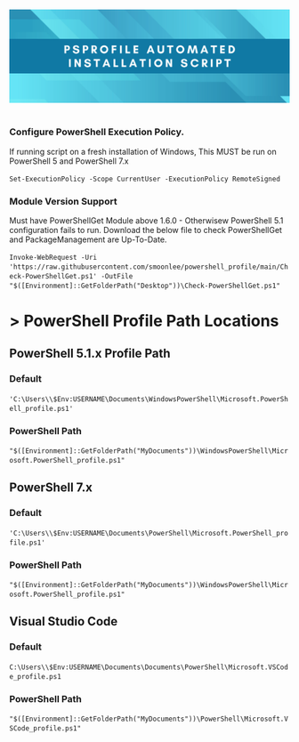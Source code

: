 #
![Alt text](content/psprofile_header_image.png "PSProfile Automated Installation Script")
#
  
### Configure PowerShell Execution Policy.
If running script on a fresh installation of Windows, This MUST be run on PowerShell 5 and PowerShell 7.x

```Set-ExecutionPolicy -Scope CurrentUser -ExecutionPolicy RemoteSigned```

### Module Version Support
Must have PowerShellGet Module above 1.6.0 - Otherwisew PowerShell 5.1 configuration fails to run.
Download the below file to check PowerShellGet and PackageManagement are Up-To-Date.

```Invoke-WebRequest -Uri 'https://raw.githubusercontent.com/smoonlee/powershell_profile/main/Check-PowerShellGet.ps1' -OutFile "$([Environment]::GetFolderPath("Desktop"))\Check-PowerShellGet.ps1"```

# > PowerShell Profile Path Locations
## PowerShell 5.1.x Profile Path 
### Default 
```'C:\Users\\$Env:USERNAME\Documents\WindowsPowerShell\Microsoft.PowerShell_profile.ps1'```

### PowerShell Path
```"$([Environment]::GetFolderPath("MyDocuments"))\WindowsPowerShell\Microsoft.PowerShell_profile.ps1"```

##  PowerShell 7.x 
### Default 
```'C:\Users\\$Env:USERNAME\Documents\PowerShell\Microsoft.PowerShell_profile.ps1'```

### PowerShell Path
```"$([Environment]::GetFolderPath("MyDocuments"))\WindowsPowerShell\Microsoft.PowerShell_profile.ps1"```

## Visual Studio Code
### Default 
```C:\Users\\$Env:USERNAME\Documents\Documents\PowerShell\Microsoft.VSCode_profile.ps1```

### PowerShell Path
```"$([Environment]::GetFolderPath("MyDocuments"))\PowerShell\Microsoft.VSCode_profile.ps1"```
